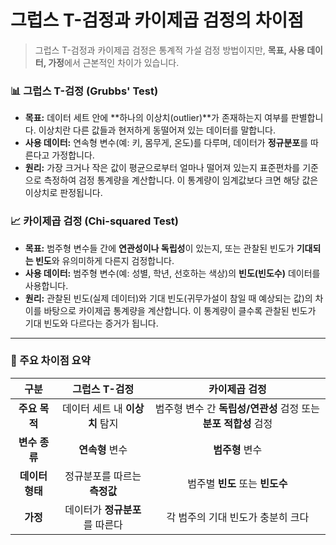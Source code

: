 # 그럽스 T-검정과 카이제곱 검정의 차이점
> 그럽스 T-검정과 카이제곱 검정은 통계적 가설 검정 방법이지만, **목표, 사용 데이터, 가정**에서 근본적인 차이가 있습니다.

### 📊 그럽스 T-검정 (Grubbs' Test)

* **목표:** 데이터 세트 안에 **하나의 이상치(outlier)**가 존재하는지 여부를 판별합니다. 이상치란 다른 값들과 현저하게 동떨어져 있는 데이터를 말합니다.
* **사용 데이터:** 연속형 변수(예: 키, 몸무게, 온도)를 다루며, 데이터가 **정규분포**를 따른다고 가정합니다.
* **원리:** 가장 크거나 작은 값이 평균으로부터 얼마나 떨어져 있는지 표준편차를 기준으로 측정하여 검정 통계량을 계산합니다. 이 통계량이 임계값보다 크면 해당 값은 이상치로 판정됩니다.


### 📈 카이제곱 검정 (Chi-squared Test)

* **목표:** 범주형 변수들 간에 **연관성이나 독립성**이 있는지, 또는 관찰된 빈도가 **기대되는 빈도**와 유의미하게 다른지 검정합니다.
* **사용 데이터:** 범주형 변수(예: 성별, 학년, 선호하는 색상)의 **빈도(빈도수)** 데이터를 사용합니다.
* **원리:** 관찰된 빈도(실제 데이터)와 기대 빈도(귀무가설이 참일 때 예상되는 값)의 차이를 바탕으로 카이제곱 통계량을 계산합니다. 이 통계량이 클수록 관찰된 빈도가 기대 빈도와 다르다는 증거가 됩니다.



***

### 📝 주요 차이점 요약

| 구분 | 그럽스 T-검정 | 카이제곱 검정 |
|:---:|:---:|:---:|
| **주요 목적** | 데이터 세트 내 **이상치** 탐지 | 범주형 변수 간 **독립성/연관성** 검정 또는 **분포 적합성** 검정 |
| **변수 종류** | **연속형** 변수 | **범주형** 변수 |
| **데이터 형태** | 정규분포를 따르는 **측정값** | 범주별 **빈도** 또는 **빈도수** |
| **가정** | 데이터가 **정규분포**를 따른다 | 각 범주의 기대 빈도가 충분히 크다 |
